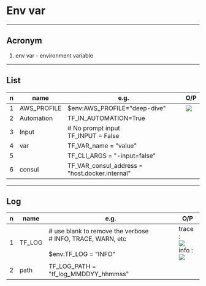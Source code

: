 # Env var

---

## Acronym
1. env var - environment variable

---

## List
|n|name|e.g.|O/P|
|-|----|----|---|
|1|AWS_PROFILE|$env:AWS_PROFILE="deep-dive"|[<img src="https://i.imgur.com/L52ARMU.png">](https://i.imgur.com/L52ARMU.png)|
|2|Automation|TF_IN_AUTOMATION=True||
|3|Input|# No prompt input <br/> TF_INPUT = False||
|4|var|TF_VAR_name = "value"||
|5||TF_CLI_ARGS = "-input=false"||
|6|consul|TF_VAR_consul_address = "host.docker.internal"||

---

## Log
|n|name|e.g.|O/P|
|-|----|----|---|
|1|TF_LOG|# use blank to remove the verbose <br/> # INFO, TRACE, WARN, etc <br/><br/>$env:TF_LOG = "INFO"|trace : <br/> [<img src="https://i.imgur.com/yYf9qVq.png">](https://i.imgur.com/yYf9qVq.png) <br/> info : <br/> [<img src="https://i.imgur.com/ACs0NkB.png">](https://i.imgur.com/ACs0NkB.png)|
|2|path|TF_LOG_PATH = "tf_log_MMDDYY_hhmmss"||
